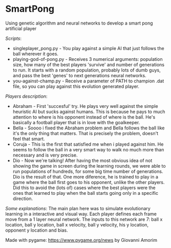 # SmartPong
Using genetic algorithm and neural networks to develop a smart pong artificial player

*Scripts*:
 - singleplayer_pong.py - 
     You play against a simple AI that just follows the ball wherever it goes.
 - playing-god-of-pong.py - 
     Receives 3 numerical arguments: population size, how many of the best players 'survive' and number of generations to run. It starts with a random population, probably lots of dumb guys, and pass the best 'genes' to next generations neural networks.
 - you-against-champ.py - 
     Receive a parameter of PATH to champion .dat file, so you can play against this evolution generated player.

*Players description*:
  - Abraham - 
      First 'succesful' try. He plays very well against the simple heuristic AI but sucks against humans. This is because he pays to much attention to where is his opponent instead of where is the ball. He's basically a football player that is in love with the goalkeeper.
  - Bella - 
      Soooo i fixed the Abraham problem and Bella follows the ball like it's the only thing that matters. That is precisely the problem, doesn't feel that smart.
  - Coruja - 
      This is the first that satisfied me when i played against him. He seems to follow the ball in a very smart way to walk no much more than necessary and is very precise.
  - Dio - 
      Now we're talking! After having the most obvious idea of not showing the game in screen during the learning rounds, we were able to run populations of hundreds, for some big time number of generations. Dio is the result of that. One more diference, he is trained to play in a game where the ball first goes to his opponent, unlike the other players. Did this to avoid the (lots of) cases where the best players were the ones that learned to play when the ball starts going only in a specific direction.
      
*Some explanations*:
  The main plan here was to simulate evolutionary learning in a interactive and visual way. Each player defines each frame move from a 1 layer neural network. The inputs to this network are 7: ball x location, ball y location, ball x velocity, ball y velocity, his y location, opponent y location and bias.
  
Made with pygame: https://www.pygame.org/news by Giovanni Amorim
